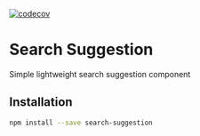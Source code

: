 [![codecov](https://codecov.io/gh/ChoTotOSS/search-suggestion/branch/master/graph/badge.svg)](https://codecov.io/gh/ChoTotOSS/search-suggestion)

# Search Suggestion

Simple lightweight search suggestion component

## Installation

```bash
npm install --save search-suggestion
```
